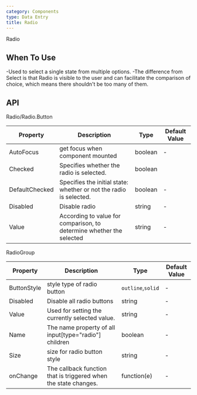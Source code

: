 ```yaml
---
category: Components
type: Data Entry
title: Radio
---
```


Radio

## When To Use

-Used to select a single state from multiple options.
-The difference from Select is that Radio is visible to the user and can facilitate the comparison of choice, which means there shouldn't be too many of them.



## API

Radio/Radio.Button

| Property | Description | Type | Default Value |
| --- | --- | --- | --- |
| AutoFocus | get focus when component mounted                               | boolean        | -         |
| Checked            | Specifies whether the radio is selected.           | boolean         |
| DefaultChecked            | Specifies the initial state: whether or not the radio is selected.        | boolean         |-       |
| Disabled |		Disable radio        | string        | -         |
| Value              | 	According to value for comparison, to determine whether the selected        | string        | -        |

RadioGroup

| Property | Description | Type | Default Value |
| --- | --- | --- | --- |
| ButtonStyle            | style type of radio button          | `outline`,`solid`         |-       |
| Disabled |	Disable all radio buttons      | string        | -         |
| Value              | Used for setting the currently selected value.        | string        | -        |
| Name            | The name property of all input[type="radio"] children          | boolean         |-       |
| Size |	size for radio button style       | string        | -         |
| onChange              | The callback function that is triggered when the state changes.	     | function(e)        | -        |